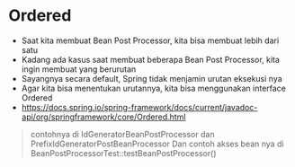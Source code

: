 # Ordered
* Saat kita membuat Bean Post Processor, kita bisa membuat lebih dari satu
* Kadang ada kasus saat membuat beberapa Bean Post Processor, kita ingin membuat yang berurutan
* Sayangnya secara default, Spring tidak menjamin urutan eksekusi nya
* Agar kita bisa menentukan urutannya, kita bisa menggunakan interface Ordered
* https://docs.spring.io/spring-framework/docs/current/javadoc-api/org/springframework/core/Ordered.html 

> contohnya di IdGeneratorBeanPostProcessor dan PrefixIdGeneratorPostBeanProcessor
> Dan contoh akses bean nya di BeanPostProcessorTest::testBeanPostProcessor()
